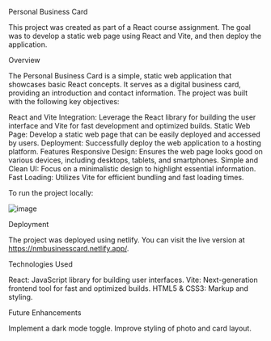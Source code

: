 Personal Business Card

This project was created as part of a React course assignment. The goal was to develop a static web page using React and Vite, and then deploy the application.

Overview

The Personal Business Card is a simple, static web application that showcases basic React concepts. It serves as a digital business card, providing an introduction and contact information. The project was built with the following key objectives:

React and Vite Integration: Leverage the React library for building the user interface and Vite for fast development and optimized builds.
Static Web Page: Develop a static web page that can be easily deployed and accessed by users.
Deployment: Successfully deploy the web application to a hosting platform.
Features
Responsive Design: Ensures the web page looks good on various devices, including desktops, tablets, and smartphones.
Simple and Clean UI: Focus on a minimalistic design to highlight essential information.
Fast Loading: Utilizes Vite for efficient bundling and fast loading times.

To run the project locally:


![image](https://github.com/user-attachments/assets/83593178-4dc6-4686-972e-0c795061b4a9)




Deployment

The project was deployed using netlify. You can visit the live version at https://nmbusinesscard.netlify.app/.

Technologies Used

React: JavaScript library for building user interfaces.
Vite: Next-generation frontend tool for fast and optimized builds.
HTML5 & CSS3: Markup and styling.


Future Enhancements

Implement a dark mode toggle.
Improve styling of photo and card layout.
